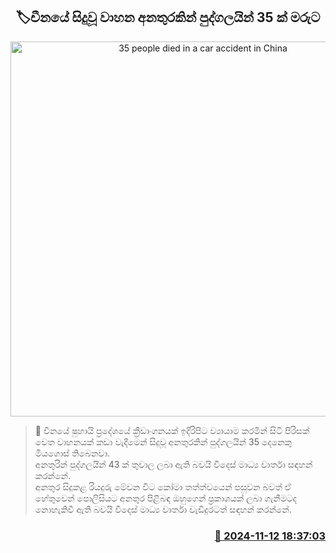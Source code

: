 <p align='center'><b><h2 align='center' title='35 people died in a car accident in China'>🏷චීනයේ සිදුවූ වාහ​න අනතුරකින් පුද්ගලයින් 35 ක් මරුට</h2></b></p>
<p align='center'><img src='https://helakuru.sgp1.cdn.digitaloceanspaces.com/esana/images/lib/china-add.jpg' width='600' alt='35 people died in a car accident in China'></p>

>📝 චීනයේ ෂුහායි ප්‍රදේශයේ ක්‍රීඩාංගනයක් ඉදිරිපිට ව්‍යායාම කරමින් සිටි පිරිසක් වෙත වාහනයක් කඩා වැදීමෙන් සිදුවූ අනතුරකින් පුද්ගලයින් 35 දෙනෙකු මියගොස් තිබෙනවා.<br>අනතුරින් පුද්ගලයින් 43 ක් තුවාල ලබා ඇති බවයි විදෙස් මාධ්‍ය වාර්තා සඳහන් කරන්නේ.<br>අනතුර සිදුකළ රියදුරු මේවන විට කෝමා තත්ත්වයෙන් පසුවන බවත් ඒ හේතුවෙන් පොලිසියට අනතුර පිළිබඳ ඔහුගෙන් ප්‍රකාශයක් ලබා ගැනීමටද නොහැකිවී ඇති බවයි විදෙස් මාධ්‍ය වාර්තා වැඩිදුරටත් සඳහන් කරන්නේ. <br>

<h3 align='right'><a href='https://www.helakuru.lk/esana/p/104974/'>📅 2024-11-12 18:37:03</a></h3>
